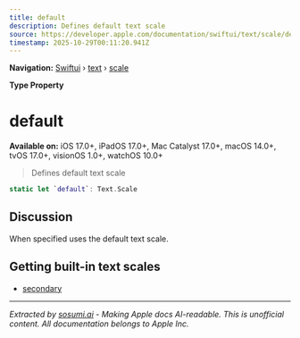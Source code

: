 ```yaml
---
title: default
description: Defines default text scale
source: https://developer.apple.com/documentation/swiftui/text/scale/default
timestamp: 2025-10-29T00:11:20.941Z
---
```


**Navigation:** [Swiftui](/documentation/swiftui) › [text](/documentation/swiftui/text) › [scale](/documentation/swiftui/text/scale)

**Type Property**

# default

**Available on:** iOS 17.0+, iPadOS 17.0+, Mac Catalyst 17.0+, macOS 14.0+, tvOS 17.0+, visionOS 1.0+, watchOS 10.0+

> Defines default text scale

```swift
static let `default`: Text.Scale
```

## Discussion

When specified uses the default text scale.

## Getting built-in text scales

- [secondary](/documentation/swiftui/text/scale/secondary)

---

*Extracted by [sosumi.ai](https://sosumi.ai) - Making Apple docs AI-readable.*
*This is unofficial content. All documentation belongs to Apple Inc.*
